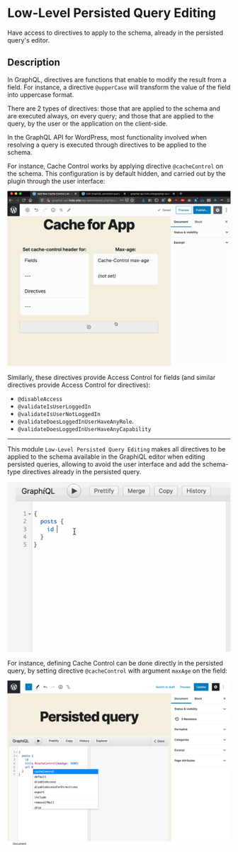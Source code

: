 # Low-Level Persisted Query Editing

Have access to directives to apply to the schema, already in the persisted query's editor.

## Description

In GraphQL, directives are functions that enable to modify the result from a field. For instance, a directive `@upperCase` will transform the value of the field into uppercase format.

There are 2 types of directives: those that are applied to the schema and are executed always, on every query; and those that are applied to the query, by the user or the application on the client-side.

In the GraphQL API for WordPress, most functionality involved when resolving a query is executed through directives to be applied to the schema. 

For instance, Cache Control works by applying directive `@cacheControl` on the schema. This configuration is by default hidden, and carried out by the plugin through the user interface:

<a href="../../images/cache-control.gif" target="_blank">![Defining a cache control policy](../../images/cache-control.gif "Defining a cache control policy")</a>

Similarly, these directives provide Access Control for fields (and similar directives provide Access Control for directives): 

- `@disableAccess`
- `@validateIsUserLoggedIn`
- `@validateIsUserNotLoggedIn`
- `@validateDoesLoggedInUserHaveAnyRole`.
- `@validateDoesLoggedInUserHaveAnyCapability`

---

This module `Low-Level Persisted Query Editing` makes all directives to be applied to the schema available in the GraphiQL editor when editing persisted queries, allowing to avoid the user interface and add the schema-type directives already in the persisted query.

<a href="../../images/schema-type-directives.gif" target="_blank">![Schema-type directives](../../images/schema-type-directives.gif "Schema-type directives")</a>

For instance, defining Cache Control can be done directly in the persisted query, by setting directive `@cacheControl` with argument `maxAge` on the field:

<a href="../../images/low-level-persisted-query-editing.png" target="_blank">![Schema-type directives available in the Persisted queries editor](../../images/low-level-persisted-query-editing.png "Schema-type directives available in the Persisted queries editor")</a>

